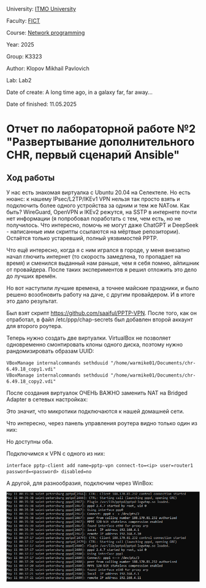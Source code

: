 University: [ITMO University](https://itmo.ru/ru/)

Faculty: [FICT](https://itmo.ru/ru/viewfaculty/19/fakultet_prikladnoy_informatiki.htm)

Course: [Network programming](https://github.com/itmo-ict-faculty/network-programming)

Year: 2025

Group: K3323

Author: Klopov Mikhail Pavlovich

Lab: Lab2

Date of create: A long time ago, in a galaxy far, far away...

Date of finished: 11.05.2025

# Отчет по лабораторной работе №2 "Развертывание дополнительного CHR, первый сценарий Ansible"

## Ход работы

У нас есть знакомая виртуалка с Ubuntu 20.04 на Селектеле. Но есть нюанс: к нашему IPsec/L2TP/IKEv1 VPN нельзя так просто взять и подключить более одного устройства за одним и тем же NATом. Как быть? WireGuard, OpenVPN и IKEv2 режутся, на SSTP в интернете почти нет информации (я попробовал поработать с тем, чем есть, но не получилось. Что интересно, помочь не могут даже ChatGPT и DeepSeek - написанные ими скрипты ссылаются на мёртвые репозитории). Остаётся только устаревший, полный уязвимостей PPTP. 

Что ещё интересно, когда я с ним игрался в городе, у меня внезапно начал глючить интернет (то скорость замедлена, то пропадает на время) и сменился выданный нам раньше, чем я себя помню, айпишник от провайдера. После таких экспериментов я решил отложить это дело до лучших времён.

Но вот наступили лучшие времена, а точнее майские праздники, и было решено возобновить работу на даче, с другим провайдером. И в итоге это дало результат.

Был взят скрипт https://github.com/saaiful/PPTP-VPN. После того, как он отработал, в файл /etc/ppp/chap-secrets был добавлен второй аккаунт для второго роутера. 

Теперь нужно создать две виртуалки. VirtualBox не позволяет одновременно смонтировать клоны одного диска, поэтому нужно рандомизировать образам UUID:

```
VBoxManage internalcommands sethduuid "/home/warmike01/Documents/chr-6.49.18_copy1.vdi"
VBoxManage internalcommands sethduuid "/home/warmike01/Documents/chr-6.49.18_copy2.vdi"
```

После создания виртуалок ОЧЕНЬ ВАЖНО заменить NAT на Bridged Adapter в сетевых настройках:

Это значит, что микротики подключаются к нашей домашней сети. 

Что интересно, через панель управления роутера видно только один из них:

Но доступны оба.

Подключимся к VPN с одного из них:

```
interface pptp-client add name=pptp-vpn connect-to=<ip> user=router1 password=<password> disabled=no
```
А другой, для разнообразия, подключим через WinBox:

![Лог сервера](https://raw.githubusercontent.com/warmike01/2025-network_programming-k3323-klopov-m-p/refs/heads/master/lab2/log.PNG)
